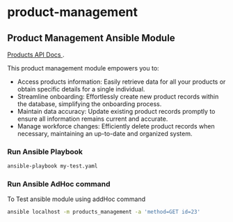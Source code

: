 # product-management

## Product Management Ansible Module 
[Products API Docs ](https://dummyjson.com/docs/products).

This product management module empowers you to:
 * Access products information: Easily retrieve data for all your products or obtain specific details for a single individual.
 * Streamline onboarding: Effortlessly create new product records within the database, simplifying the onboarding process.
 * Maintain data accuracy: Update existing product records promptly to ensure all information remains current and accurate.
 * Manage workforce changes: Efficiently delete product records when necessary, maintaining an up-to-date and organized system.
### Run Ansible Playbook

```bash
ansible-playbook my-test.yaml
```

### Run Ansible AdHoc command 

To Test ansible module using addHoc command
```bash
ansible localhost -m products_management -a 'method=GET id=23'
```  
